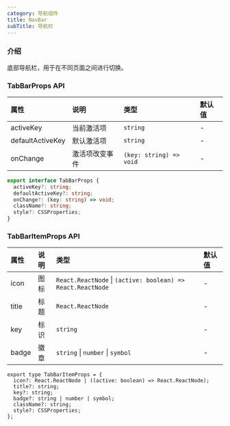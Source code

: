```yaml
---
category: 导航组件
title: NavBar
subTitle: 导航栏
---
```


### 介绍

底部导航栏，用于在不同页面之间进行切换。

### TabBarProps API

| 属性 | 说明 | 类型 | 默认值 |
| :-  | :- | :- | :- |
| activeKey | 当前激活项 | `string` | - |
| defaultActiveKey | 默认激活项 | `string` | - |
| onChange | 激活项改变事件 | `(key: string) => void` | - |

```ts
export interface TabBarProps {
  activeKey?: string;
  defaultActiveKey?: string;
  onChange?: (key: string) => void;
  className?: string;
  style?: CSSProperties;
}
```

### TabBarItemProps API

| 属性 | 说明 | 类型 | 默认值 |
| :-  | :- | :- | :- |
| icon | 图标 | `React.ReactNode` \| `(active: boolean) => React.ReactNode` | - |
| title | 标题 | `React.ReactNode` | - |
| key | 标识 | `string` | - |
| badge | 徽章 | `string` \|  `number` \| `symbol` | - |

```tsx
export type TabBarItemProps = {
  icon?: React.ReactNode | ((active: boolean) => React.ReactNode);
  title?: string;
  key?: string;
  badge?: string | number | symbol;
  className?: string;
  style?: CSSProperties;
};
```
